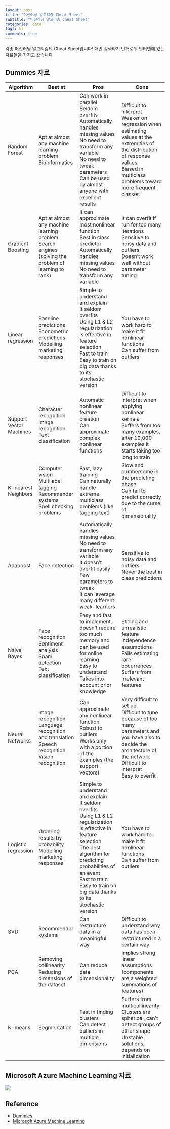 ```yaml
---
layout: post
title: "머신러닝 알고리즘 Cheat Sheet"
subtitle: "머신러닝 알고리즘 Cheat Sheet"
categories: data
tags: ml
comments: true
---
```

각종 머신러닝 알고리즘의 Cheat Sheet입니다! 매번 검색하기 번거로워 인터넷에 있는 자료들을 가지고 왔습니다


## Dummies 자료

| Algorithm               | Best at                                                                                                | Pros                                                                                                                                                                                                                                                                   | Cons                                                                                                                                                                                          |
|-------------------------|--------------------------------------------------------------------------------------------------------|------------------------------------------------------------------------------------------------------------------------------------------------------------------------------------------------------------------------------------------------------------------------|-----------------------------------------------------------------------------------------------------------------------------------------------------------------------------------------------|
| Random Forest           | Apt at almost any machine learning problem<br>Bioinformatics                                           | Can work in parallel<br>Seldom overfits<br>Automatically handles missing values<br>No need to transform any variable<br>No need to tweak parameters<br>Can be used by almost anyone with excellent results                                                             | Difficult to interpret<br>Weaker on regression when estimating values at the extremities of the distribution of response values<br>Biased in multiclass problems toward more frequent classes |
| Gradient Boosting       | Apt at almost any machine learning problem<br>Search engines (solving the problem of learning to rank) | It can approximate most nonlinear function<br>Best in class predictor<br>Automatically handles missing values<br>No need to transform any variable                                                                                                                     | It can overfit if run for too many iterations<br>Sensitive to noisy data and outliers<br>Doesn’t work well without parameter tuning                                                           |
| Linear regression       | Baseline predictions<br>Econometric predictions<br>Modelling marketing responses                       | Simple to understand and explain<br>It seldom overfits<br>Using L1 & L2 regularization is effective in feature selection<br>Fast to train<br>Easy to train on big data thanks to its stochastic version                                                                | You have to work hard to make it fit nonlinear functions<br>Can suffer from outliers                                                                                                          |
| Support Vector Machines | Character recognition<br>Image recognition<br>Text classification                                      | Automatic nonlinear feature creation<br>Can approximate complex nonlinear functions                                                                                                                                                                                    | Difficult to interpret when applying nonlinear kernels<br>Suffers from too many examples, after 10,000 examples it starts taking too long to train                                            |
| K-nearest Neighbors     | Computer vision<br>Multilabel tagging<br>Recommender systems<br>Spell checking problems                | Fast, lazy training<br>Can naturally handle extreme multiclass problems (like tagging text)                                                                                                                                                                            | Slow and cumbersome in the predicting phase<br>Can fail to predict correctly due to the curse of dimensionality                                                                               |
| Adaboost                | Face detection                                                                                         | Automatically handles missing values<br>No need to transform any variable<br>It doesn’t overfit easily<br>Few parameters to tweak<br>It can leverage many different weak-learners                                                                                      | Sensitive to noisy data and outliers<br>Never the best in class predictions                                                                                                                   |
| Naive Bayes             | Face recognition<br>Sentiment analysis<br>Spam detection<br>Text classification                        | Easy and fast to implement, doesn’t require too much memory and can be used for online learning<br>Easy to understand<br>Takes into account prior knowledge                                                                                                            | Strong and unrealistic feature independence assumptions<br>Fails estimating rare occurrences<br>Suffers from irrelevant features                                                              |
| Neural Networks         | Image recognition<br>Language recognition and translation<br>Speech recognition<br>Vision recognition  | Can approximate any nonlinear function<br>Robust to outliers<br>Works only with a portion of the examples (the support vectors)                                                                                                                                        | Very difficult to set up<br>Difficult to tune because of too many parameters and you have also to decide the architecture of the network<br>Difficult to interpret<br>Easy to overfit         |
| Logistic regression     | Ordering results by probability<br>Modelling marketing responses                                       | Simple to understand and explain<br>It seldom overfits<br>Using L1 & L2 regularization is effective in feature selection<br>The best algorithm for predicting probabilities of an event<br>Fast to train<br>Easy to train on big data thanks to its stochastic version | You have to work hard to make it fit nonlinear functions<br>Can suffer from outliers                                                                                                          |
| SVD                     | Recommender systems                                                                                    | Can restructure data in a meaningful way                                                                                                                                                                                                                               | Difficult to understand why data has been restructured in a certain way                                                                                                                       |
| PCA                     | Removing collinearity<br>Reducing dimensions of the dataset                                            | Can reduce data dimensionality                                                                                                                                                                                                                                         | Implies strong linear assumptions (components are a weighted summations of features)                                                                                                          |
| K-means                 | Segmentation                                                                                           | Fast in finding clusters<br>Can detect outliers in multiple dimensions                                                                                                                                                                                                 | Suffers from multicollinearity<br>Clusters are spherical, can’t detect groups of other shape<br>Unstable solutions, depends on initialization                                                 |



## Microsoft Azure Machine Learning 자료
<img src="https://www.dropbox.com/s/vkxgs8x9e5163a1/algorithm-cheat-sheet.jpg?raw=1">

## Reference
- [Dummies](http://www.dummies.com/programming/big-data/data-science/machine-learning-dummies-cheat-sheet/)
- [Microsoft Azure Machine Learning](http://aka.ms/MLCheatSheet)